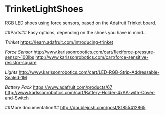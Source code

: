 TrinketLightShoes
=================
RGB LED shoes using force sensors, based on the Adafruit Trinket board.

##Parts##
Easy options, depending on the shoes you have in mind...

*Trinket* 
https://learn.adafruit.com/introducing-trinket 

*Force Sensor* 
http://www.karlssonrobotics.com/cart/flexiforce-pressure-sensor-100lbs 
http://www.karlssonrobotics.com/cart/force-sensitive-resistor-square 

*Lights* 
http://www.karlssonrobotics.com/cart/LED-RGB-Strip-Addressable-Sealed-1M 

*Battery Pack* 
https://www.adafruit.com/products/67 
http://www.karlssonrobotics.com/cart/Battery-Holder-4xAA-with-Cover-and-Switch 

##More documentation##
http://doublejosh.com/post/81855412865
